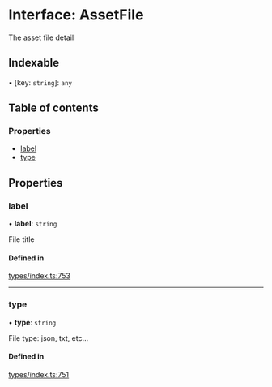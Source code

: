 # Interface: AssetFile

The asset file detail

## Indexable

▪ [key: `string`]: `any`

## Table of contents

### Properties

- [label](AssetFile.md#label)
- [type](AssetFile.md#type)

## Properties

### label

• **label**: `string`

File title

#### Defined in

[types/index.ts:753](https://github.com/nevermined-io/react-components/blob/a0badcf/catalog/src/types/index.ts#L753)

___

### type

• **type**: `string`

File type: json, txt, etc...

#### Defined in

[types/index.ts:751](https://github.com/nevermined-io/react-components/blob/a0badcf/catalog/src/types/index.ts#L751)
